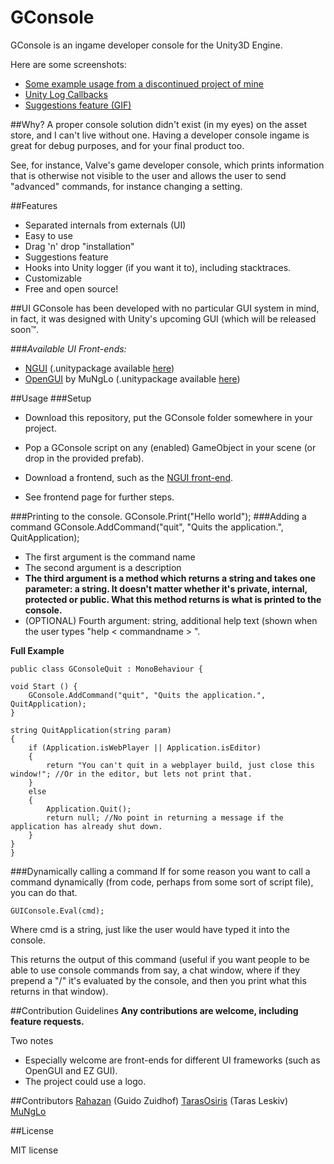 GConsole
========

GConsole is an ingame developer console for the Unity3D Engine. 

Here are some screenshots:

* [Some example usage from a discontinued project of mine](http://i.imgur.com/E5ivVNx.png)
* [Unity Log Callbacks](http://i.imgur.com/g4DqIAV.png)
* [Suggestions feature (GIF)](https://dl.dropboxusercontent.com/u/43693599/sug.gif)

##Why?
A proper console solution didn't exist (in my eyes) on the asset store, and I can't live without one. Having a developer console ingame is great for debug purposes, and for your final product too. 

See, for instance, Valve's game developer console, which prints information that is otherwise not visible to the user and allows the user to send "advanced" commands, for instance changing a setting.

##Features
* Separated internals from externals (UI)
* Easy to use
* Drag 'n' drop "installation"
* Suggestions feature
* Hooks into Unity logger (if you want it to), including stacktraces.
* Customizable
* Free and open source! 

##UI
GConsole has been developed with no particular GUI system in mind, in fact, it was designed with Unity's upcoming GUI (which will be released soon™.

###*Available UI Front-ends:*

* [NGUI](https://github.com/Rahazan/GConsoleNGUI) (.unitypackage available [here](https://github.com/Rahazan/GConsoleNGUI/releases))
* [OpenGUI](https://github.com/MuNgLo/GConsoleOGUI) by MuNgLo (.unitypackage available [here](https://github.com/MuNgLo/GConsoleOGUI/releases))

##Usage
###Setup

* Download this repository, put the GConsole folder somewhere in your project.
* Pop a GConsole script on any (enabled) GameObject in your scene (or drop in the provided prefab).

* Download a frontend, such as the [NGUI front-end](https://github.com/Rahazan/GConsoleNGUI).
* See frontend page for further steps.

###Printing to the console.
	GConsole.Print("Hello world");
###Adding a command
	GConsole.AddCommand("quit", "Quits the application.", QuitApplication);

* The first argument is the command name
* The second argument is a description
* **The third argument is a method which returns a string and takes one parameter: a string. It doesn't matter whether it's private, internal, protected or public. What this method returns is what is printed to the console.**
* (OPTIONAL) Fourth argument: string, additional help text (shown when the user types "help < commandname > ".


**Full Example**

	public class GConsoleQuit : MonoBehaviour {

	void Start () {
	    GConsole.AddCommand("quit", "Quits the application.", QuitApplication);
	}

    string QuitApplication(string param)
    {
        if (Application.isWebPlayer || Application.isEditor)
        {
            return "You can't quit in a webplayer build, just close this window!"; //Or in the editor, but lets not print that.
        }
        else
        {
            Application.Quit();
            return null; //No point in returning a message if the application has already shut down.
        }
    }
	}
    
###Dynamically calling a command
If for some reason you want to call a command dynamically (from code, perhaps from some sort of script file), you can do that.

	GUIConsole.Eval(cmd);
Where cmd is a string, just like the user would have typed it into the console. 

This returns the output of this command (useful if you want people to be able to use console commands from say, a chat window, where if they prepend a "/" it's evaluated by the console, and then you print what this returns in that window).

##Contribution Guidelines
**Any contributions are welcome, including feature requests.**

Two notes

* Especially welcome are front-ends for different UI frameworks (such as OpenGUI and EZ GUI).
* The project could use a logo. 

##Contributors
[Rahazan](https://github.com/Rahazan) (Guido Zuidhof)
[TarasOsiris](https://github.com/TarasOsiris) (Taras Leskiv)
[MuNgLo](https://github.com/MuNgLo) 

##License

MIT license
